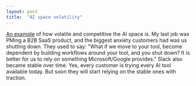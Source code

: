 ```yaml
---
layout: post
title:  "AI space volatility"
---
```


[An example](https://www.reddit.com/r/ClaudeAI/s/FdLwlCMUyL) of how volatile and competitive the AI space is. My last job was PMing a B2B SaaS product, and the biggest anxiety customers had was us shutting down. They used to say: "What if we move to your tool, become dependent by building workflows around your tool, and you shut down? It is better for us to rely on something Microsoft/Google provides." Slack also became stable over time. Yes, every customer is trying every AI tool available today. But soon they will start relying on the stable ones with traction.
